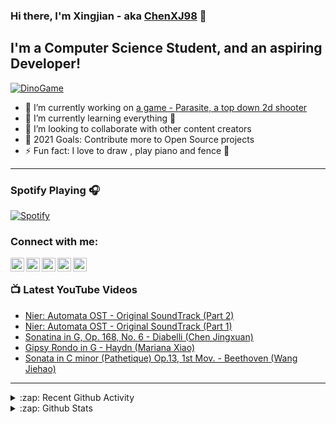 ### Hi there, I'm Xingjian - aka [ChenXJ98][github] 👋

## I'm a Computer Science Student, and an aspiring Developer!

[![DinoGame](https://github.com/ChenXJ98/ChenXJ98/blob/master/music_pegasus.gif)](http://wayou.github.io/t-rex-runner/)

- 🔭 I’m currently working on [a game - Parasite, a top down 2d shooter][taskbot]
- 🌱 I’m currently learning everything 🤣
- 👯 I’m looking to collaborate with other content creators
- 🥅 2021 Goals: Contribute more to Open Source projects
- ⚡ Fun fact: I love to draw , play piano and fence 🤺

---

### Spotify Playing 🎧

[![Spotify](https://novatorem.chenxj98.vercel.app/api/spotify)](https://open.spotify.com/user/11158349923)

### Connect with me:

[<img align="left" alt="ChenXJ98 | LinkedIn" width="22px" src="https://cdn.jsdelivr.net/npm/simple-icons@v3/icons/linkedin.svg" />][linkedin]
[<img align="left" alt="ChenXJ98 | Instagram" width="22px" src="https://cdn.jsdelivr.net/npm/simple-icons@v3/icons/instagram.svg" />][instagram]
[<img align="left" alt="ChenXJ98 | Facebook" width="22px" src="https://cdn.jsdelivr.net/npm/simple-icons@v3/icons/facebook.svg" />][facebook]
[<img align="left" alt="ChenXJ98 | Twitter" width="22px" src="https://cdn.jsdelivr.net/npm/simple-icons@v3/icons/twitter.svg" />][twitter]
[<img align="left" alt="ChenXJ98 | YouTube" width="22px" src="https://cdn.jsdelivr.net/npm/simple-icons@v3/icons/youtube.svg" />][youtube]

<br />

### 📺 Latest YouTube Videos

<!-- YOUTUBE:START -->
- [Nier: Automata OST - Original SoundTrack &lpar;Part 2&rpar;](https://www.youtube.com/watch?v=kJAGPLrQxig)
- [Nier: Automata OST - Original SoundTrack &lpar;Part 1&rpar;](https://www.youtube.com/watch?v=El6N2R4Xpsk)
- [Sonatina in G, Op. 168, No. 6 - Diabelli &lpar;Chen Jingxuan&rpar;](https://www.youtube.com/watch?v=XIPNeNLhVWA)
- [Gipsy Rondo in G - Haydn &lpar;Mariana Xiao&rpar;](https://www.youtube.com/watch?v=rnCdH11ppRg)
- [Sonata in C minor &lpar;Pathetique&rpar; Op.13, 1st Mov. - Beethoven &lpar;Wang Jiehao&rpar;](https://www.youtube.com/watch?v=VtcOuvI_wmA)
<!-- YOUTUBE:END -->

---

<details>
  <summary>:zap: Recent Github Activity</summary>
  
<!--START_SECTION:activity-->
1. 🎉 Merged PR [#49](https://github.com/choongzhanhong/parasitegit/pull/49) in [choongzhanhong/parasitegit](https://github.com/choongzhanhong/parasitegit)
2. 💪 Opened PR [#49](https://github.com/choongzhanhong/parasitegit/pull/49) in [choongzhanhong/parasitegit](https://github.com/choongzhanhong/parasitegit)
3. 🎉 Merged PR [#48](https://github.com/choongzhanhong/parasitegit/pull/48) in [choongzhanhong/parasitegit](https://github.com/choongzhanhong/parasitegit)
4. 💪 Opened PR [#48](https://github.com/choongzhanhong/parasitegit/pull/48) in [choongzhanhong/parasitegit](https://github.com/choongzhanhong/parasitegit)
5. 🎉 Merged PR [#47](https://github.com/choongzhanhong/parasitegit/pull/47) in [choongzhanhong/parasitegit](https://github.com/choongzhanhong/parasitegit)
<!--END_SECTION:activity-->

</details>

<details>
  <summary>:zap: Github Stats</summary>

  <img align="left" alt="ChenXJ98's Github Stats" src="https://github-readme-stats.vercel.app/api?username=ChenXJ98&show_icons=true&hide_border=true" />

</details>

[github]: https://github.com/ChenXJ98
[taskbot]: https://github.com/ChenXJ98/parasitegit
[twitter]: https://twitter.com/XingjianChen
[youtube]: https://www.youtube.com/channel/UCX7GZyagYbP-Ge90EII-0-g
[instagram]: https://www.instagram.com/whatxingjianwhat
[facebook]: https://www.facebook.com/legendary.chen
[linkedin]: https://linkedin.com/in/xingjian-chen-0166691b3
